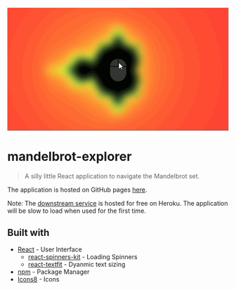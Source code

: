 <p align="center"> 
  <img src="mandelbrot-ex.gif">
</p>

# mandelbrot-explorer

> A silly little React application to navigate the Mandelbrot set.

The application is hosted on GitHub pages [here](http://brissons.github.io/mandelbrot-app).

Note: The [downstream service](https://github.com/brissons/mandelbrot-server) is hosted for free on Heroku. The application will be slow to load when used for the first time.

## Built with
* [React](https://reactjs.org/) - User Interface
  * [react-spinners-kit](https://www.npmjs.com/package/react-spinners-kit) - Loading Spinners
  * [react-textfit](https://www.npmjs.com/package/react-textfit) - Dyanmic text sizing
* [npm](https://www.npmjs.com/) - Package Manager
* [Icons8](https://icons8.com/) - Icons
